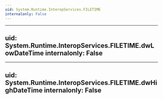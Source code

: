 ```yaml
---
uid: System.Runtime.InteropServices.FILETIME
internalonly: False
---
```


---
uid: System.Runtime.InteropServices.FILETIME.dwLowDateTime
internalonly: False
---

---
uid: System.Runtime.InteropServices.FILETIME.dwHighDateTime
internalonly: False
---
